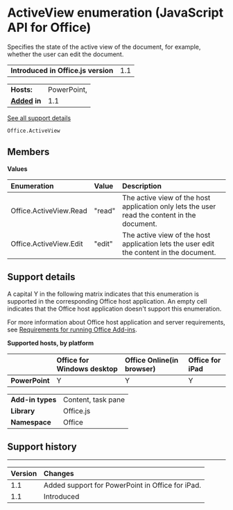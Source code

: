 
# ActiveView enumeration (JavaScript API for Office)
Specifies the state of the active view of the document, for example, whether the user can edit the document.

|||
|:-----|:-----|
|**Introduced in Office.js version**|1.1|

|||
|:-----|:-----|
|**Hosts:**|PowerPoint, |
|**[Added](#bk_history) in**|1.1|

[See all support details](#bk_support)


```
Office.ActiveView
```


## Members


**Values**


|**Enumeration**|**Value**|**Description**|
|:-----|:-----|:-----|
|Office.ActiveView.Read|"read"|The active view of the host application only lets the user read the content in the document.|
|Office.ActiveView.Edit|"edit"|The active view of the host application lets the user edit the content in the document.|

## Support details
<a name="bk_support"> </a>

A capital Y in the following matrix indicates that this enumeration is supported in the corresponding Office host application. An empty cell indicates that the Office host application doesn't support this enumeration.

For more information about Office host application and server requirements, see [Requirements for running Office Add-ins](http://msdn.microsoft.com/library/67340567-bb9a-498c-96d3-3f52f28c16bc%28Office.15%29.aspx).


**Supported hosts, by platform**


||**Office for Windows desktop**|**Office Online(in browser)**|**Office for iPad**|
|:-----|:-----|:-----|:-----|
|**PowerPoint**|Y|Y|Y|

|||
|:-----|:-----|
|**Add-in types**|Content, task pane|
|**Library**|Office.js|
|**Namespace**|Office|

## Support history
<a name="bk_history"> </a>


****


|**Version**|**Changes**|
|:-----|:-----|
|1.1|Added support for PowerPoint in Office for iPad.|
|1.1|Introduced|
